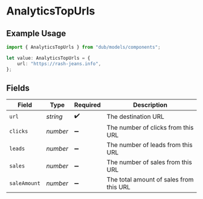 # AnalyticsTopUrls

## Example Usage

```typescript
import { AnalyticsTopUrls } from "dub/models/components";

let value: AnalyticsTopUrls = {
    url: "https://rash-jeans.info",
};
```

## Fields

| Field                                   | Type                                    | Required                                | Description                             |
| --------------------------------------- | --------------------------------------- | --------------------------------------- | --------------------------------------- |
| `url`                                   | *string*                                | :heavy_check_mark:                      | The destination URL                     |
| `clicks`                                | *number*                                | :heavy_minus_sign:                      | The number of clicks from this URL      |
| `leads`                                 | *number*                                | :heavy_minus_sign:                      | The number of leads from this URL       |
| `sales`                                 | *number*                                | :heavy_minus_sign:                      | The number of sales from this URL       |
| `saleAmount`                            | *number*                                | :heavy_minus_sign:                      | The total amount of sales from this URL |
